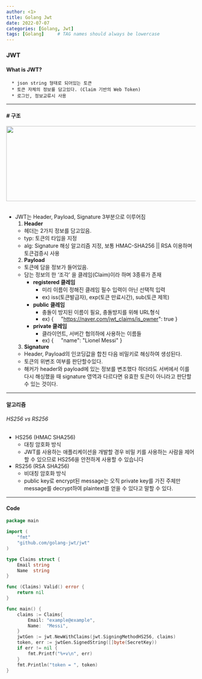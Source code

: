 ```yaml
---
author: <1>
title: Golang Jwt
date: 2022-07-07
categories: [Golang, Jwt]
tags: [Golang]     # TAG names should always be lowercase
---
```


### JWT
#### What is JWT?
  ~~~
    * json string 형태로 되어있는 토큰
    * 토큰 자체의 정보를 담고있다. (Claim 기반의 Web Token)
    * 로그인, 정보교류시 사용
  ~~~

---
#### # 구조
  <img src="https://velog.velcdn.com/images%2Fdnjscksdn98%2Fpost%2F93750576-b681-4658-ba88-10922ffb4ff3%2Fjwt.png" width="700px" height="200px" title=""/>
  </br>
  </br>

- JWT는 Header, Payload, Signature 3부분으로 이루어짐
    1. **Header**
    - 헤더는 2가지 정보를 담고있음.
    - typ: 토큰의 타입을 지정
    - alg: Signature 해싱 알고리즘 지정, 보통 HMAC-SHA256 || RSA 이용하며 토큰검증시 사용
      </br>
    2. **Payload**
    - 토큰에 담을 정보가 들어있음.
    -  담는 정보의 한 ‘조각’ 을 클레임(Claim)이라 하며 3종류가 존재
        - **registered 클레임**
            -  미리 이름이 정해진 클레임 필수 입력이 아닌 선택적 입력
            - ex) iss(토큰발급자), exp(토큰 만료시간), sub(토큰 제목)
        - **public 클레임**
            - 충돌이 방지된 이름이 필요, 충돌방지를 위해 URL형식
            - ex)
              {
              &nbsp;&nbsp;&nbsp;&nbsp;"https://naver.com/jwt_claims/is_owner": true
              }
        - **private 클레임**
            - 클라이언트, 서버간 협의하에 사용하는 이름들
            - ex)
              {
              &nbsp;&nbsp;&nbsp;&nbsp;"name": "Lionel Messi"
              }
              </br>
    3. **Signature**
    - Header, Payload의 인코딩값을 합친 다음 비밀키로 해싱하여 생성된다.
    - 토큰의 위변조 여부를 판단할수있다.
    - 해커가 header와 payload에 있는 정보를 변조했다 하더라도 서버에서 이를 다시 해싱했을 때 signature 영역과 다르다면 유효한 토큰이 아니라고 판단할 수 있는 것이다.
----

#### 알고리즘

###### HS256 vs RS256
* HS256 (HMAC SHA256)
    * 대칭 암호화 방식
    * JWT를 사용하는 애플리케이션을 개발할 경우 비밀 키를 사용하는 사람을 제어 할 수 있으므로 HS256을 안전하게 사용할 수 있습니다
* RS256 (RSA SHA256)
    * 비대칭 암호화 방식
    * public key로 encrypt된 message는 오직 private key를 가진 주체만 message를 decrypt하여 plaintext를 얻을 수 있다고 말할 수 있다.

----

#### Code

~~~ go
package main

import (
	"fmt"
	"github.com/golang-jwt/jwt"
)

type Claims struct {
	Email string
	Name  string
}

func (Claims) Valid() error {
	return nil
}

func main() {
	claims := Claims{
		Email: "example@example",
		Name:  "Messi",
	}
	jwtGen := jwt.NewWithClaims(jwt.SigningMethodHS256, claims)
	token, err := jwtGen.SignedString([]byte(SecretKey))
	if err != nil {
		fmt.Printf("%+v\n", err)
	}
	fmt.Println("token = ", token)
}

~~~
